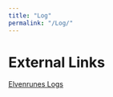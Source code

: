 ```yaml
---
title: "Log"
permalink: "/Log/"
---
```


# External Links

[Elvenrunes Logs](http://www.elvenrunes.com/cgi-bin/logs/mumps?rou=logs)